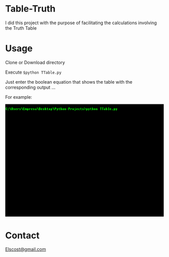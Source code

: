 # Table-Truth

I did this project with the purpose of facilitating the calculations involving the Truth Table

# Usage

Clone or Download directory

Execute ```$python TTable.py```

Just enter the boolean equation that shows the table with the corresponding output ...

For example:

![Table Truth](https://github.com/NElscost/Table-Truth/blob/master/Gif.gif)

# Contact

Elscost@gmail.com
